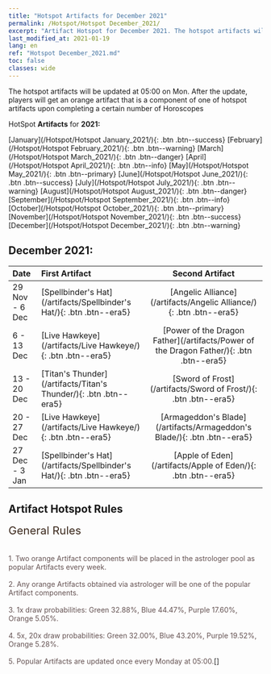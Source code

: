 ```yaml
---
title: "Hotspot Artifacts for December 2021"
permalink: /Hotspot/Hotspot December_2021/
excerpt: "Artifact Hotspot for December 2021. The hotspot artifacts will be updated at 05:00 on Mon. After the update, players will get an orange artifact that is a component of one of hotspot artifacts upon completing a certain number of Horoscopes"
last_modified_at: 2021-01-19
lang: en
ref: "Hotspot December_2021.md"
toc: false
classes: wide
---
```


  The hotspot artifacts will be updated at 05:00 on Mon. After the update, players will get an orange artifact that is a component of one of hotspot artifacts upon completing a certain number of Horoscopes

  HotSpot **Artifacts** for **2021:**

  [January](/Hotspot/Hotspot January_2021/){: .btn .btn--success} [February](/Hotspot/Hotspot February_2021/){: .btn .btn--warning} [March](/Hotspot/Hotspot March_2021/){: .btn .btn--danger} [April](/Hotspot/Hotspot April_2021/){: .btn .btn--info} [May](/Hotspot/Hotspot May_2021/){: .btn .btn--primary} [June](/Hotspot/Hotspot June_2021/){: .btn .btn--success} [July](/Hotspot/Hotspot July_2021/){: .btn .btn--warning} [August](/Hotspot/Hotspot August_2021/){: .btn .btn--danger} [September](/Hotspot/Hotspot September_2021/){: .btn .btn--info} [October](/Hotspot/Hotspot October_2021/){: .btn .btn--primary} [November](/Hotspot/Hotspot November_2021/){: .btn .btn--success} [December](/Hotspot/Hotspot December_2021/){: .btn .btn--warning} 

## December 2021:

  |  Date  |    First Artifact     |   Second Artifact    |
  |:-------|:----------------------|:--------------------:|
  | 29 Nov - 6 Dec | [Spellbinder's Hat](/artifacts/Spellbinder's Hat/){: .btn .btn--era5} | [Angelic Alliance](/artifacts/Angelic Alliance/){: .btn .btn--era5} |
  | 6 - 13 Dec | [Live Hawkeye](/artifacts/Live Hawkeye/){: .btn .btn--era5} | [Power of the Dragon Father](/artifacts/Power of the Dragon Father/){: .btn .btn--era5} |
  | 13 - 20 Dec | [Titan's Thunder](/artifacts/Titan's Thunder/){: .btn .btn--era5} | [Sword of Frost](/artifacts/Sword of Frost/){: .btn .btn--era5} |
  | 20 - 27 Dec | [Live Hawkeye](/artifacts/Live Hawkeye/){: .btn .btn--era5} | [Armageddon's Blade](/artifacts/Armageddon's Blade/){: .btn .btn--era5} |
  | 27 Dec - 3 Jan | [Spellbinder's Hat](/artifacts/Spellbinder's Hat/){: .btn .btn--era5} | [Apple of Eden](/artifacts/Apple of Eden/){: .btn .btn--era5} |


## Artifact Hotspot Rules

  <span style="color: #3c2a1e;font-size:22px">General Rules</span><br/><span style="color: #ffffff;font-size:6px">   </span><br/><span style="color: #ffffff;font-size:6px">   </span><br/><span style="color: #645252">1. Two orange Artifact components will be placed in the astrologer pool as popular Artifacts every week.</span><br/><span style="color: #ffffff;font-size:6px">   </span><br/><span style="color: #645252">2. Any orange Artifacts obtained via astrologer will be one of the popular Artifact components.</span><br/><span style="color: #ffffff;font-size:6px">   </span><br/><span style="color: #645252">3. 1x draw probabilities: Green 32.88%, Blue 44.47%, Purple 17.60%, Orange 5.05%.</span><br/><span style="color: #ffffff;font-size:6px">   </span><br/><span style="color: #645252">4. 5x, 20x draw probabilities: Green 32.00%, Blue 43.20%, Purple 19.52%, Orange 5.28%.</span><br/><span style="color: #ffffff;font-size:6px">   </span><br/><span style="color: #645252">5. Popular Artifacts are updated once every Monday at 05:00.</span>[]

<br/>